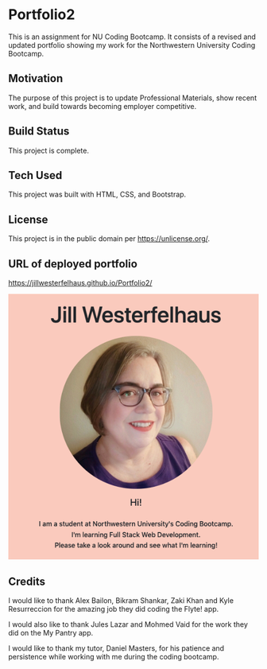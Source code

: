 # Portfolio2
This is an assignment for NU Coding Bootcamp. It consists of a revised and updated portfolio showing my work for the Northwestern University Coding Bootcamp.

## Motivation
The purpose of this project is to update Professional Materials, show recent work,  and build towards becoming employer competitive.

## Build Status
This project is complete.

## Tech Used
This project was built with HTML, CSS, and Bootstrap. 

## License
This project is in the public domain per https://unlicense.org/.  

## URL of deployed portfolio

https://jillwesterfelhaus.github.io/Portfolio2/



![home page portfolio](assets/images/home%20page%20portfolio.png)

## Credits

I would like to thank Alex Bailon, Bikram Shankar, Zaki Khan and Kyle Resurreccion for the amazing job they did coding the Flyte! app.

I would also like to thank Jules Lazar and Mohmed Vaid for the work they did on the My Pantry app.

I would like to thank my tutor, Daniel Masters, for his patience and persistence while working with me during the coding bootcamp. 
